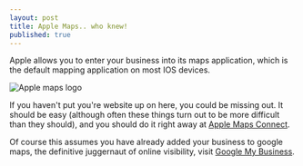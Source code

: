 ```yaml
---
layout: post
title: Apple Maps.. who knew!
published: true
---
```


Apple allows you to enter your business into its maps application, which is the default mapping application on most IOS devices.

![Apple maps logo]({{site.baseurl}}/images/title_mapsconnect.png)

If you haven't put you're website up on here, you could be missing out. It should be easy (although often these things turn out to be more difficult than they should), and you should do it right away at [Apple Maps Connect](https://mapsconnect.apple.com/).

Of course this assumes you have already added your business to google maps, the definitive juggernaut of online visibility, visit [Google My Business](https://www.google.com.au/business/).